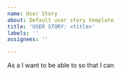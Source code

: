 ```yaml
---
name: User Story
about: Default user story template
title: 'USER STORY: <title>'
labels: ''
assignees: ''

---
```


As a **<role>** I want to be able to **<capability>** so that I can **<received benefit>**
